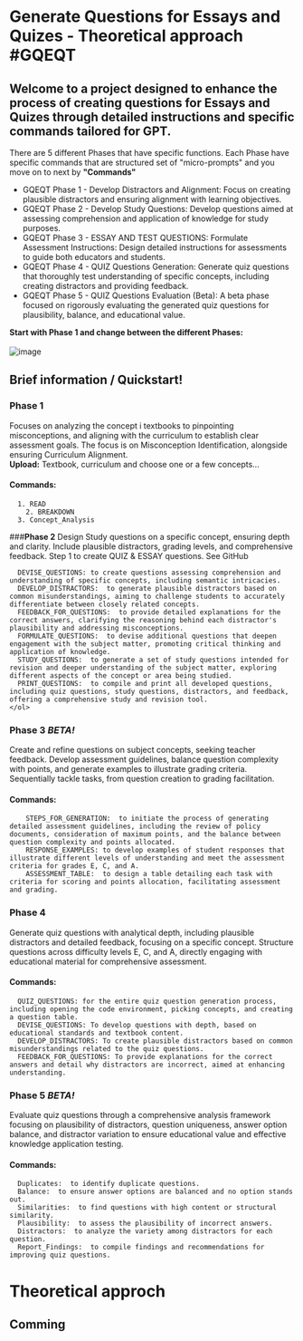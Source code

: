 # Generate Questions for Essays and Quizes - Theoretical approach #GQEQT

## Welcome to a project designed to enhance the process of creating questions for Essays and Quizes through detailed instructions and specific commands tailored for GPT. 

There are 5 different Phases that have specific functions. Each Phase have specific commands that are structured set of "micro-prompts" and you move on to next by **"Commands"** 
<ul>
  <li>GQEQT Phase 1 - Develop Distractors and Alignment: Focus on creating plausible distractors and ensuring alignment with learning objectives.</li>
  <li>GQEQT Phase 2 - Develop Study Questions: Develop questions aimed at assessing comprehension and application of knowledge for study purposes.</li>
  <li>GQEQT Phase 3 - ESSAY AND TEST QUESTIONS: Formulate Assessment Instructions: Design detailed instructions for assessments to guide both educators and students.</li>
  <li>GQEQT Phase 4 - QUIZ Questions Generation: Generate quiz questions that thoroughly test understanding of specific concepts, including creating distractors and providing feedback.</li>
  <li>GQEQT Phase 5 - QUIZ Questions Evaluation (Beta): A beta phase focused on rigorously evaluating the generated quiz questions for plausibility, balance, and educational value.</li>
</ul>


**Start with **Phase 1** and change between the different Phases:**   
<br>![image](https://github.com/tikankika/Generate-Questions-for-Essay-and-Quiz---Theoretical-approach/assets/163601082/365b9a7a-5959-4964-bf6a-bf83a27db62a) </br>




## Brief information / Quickstart!

### **Phase 1** 
Focuses on analyzing the concept i textbooks to pinpointing misconceptions, and aligning with the curriculum to establish clear assessment goals. The focus is on Misconception Identification, alongside ensuring Curriculum Alignment.
<br> **Upload:** Textbook, curriculum and choose one or a few concepts... <br/> 
#### Commands: 
      1. READ 
    	2. BREAKDOWN 
      3. Concept_Analysis
       
  

 
###**Phase 2** 
Design Study questions on a specific concept, ensuring depth and clarity. Include plausible distractors, grading levels, and comprehensive feedback. Step 1 to create QUIZ & ESSAY questions. See GitHub
    
      DEVISE_QUESTIONS: to create questions assessing comprehension and understanding of specific concepts, including semantic intricacies.
      DEVELOP_DISTRACTORS:  to generate plausible distractors based on common misunderstandings, aiming to challenge students to accurately differentiate between closely related concepts.
      FEEDBACK_FOR_QUESTIONS:  to provide detailed explanations for the correct answers, clarifying the reasoning behind each distractor's plausibility and addressing misconceptions.
      FORMULATE_QUESTIONS:  to devise additional questions that deepen engagement with the subject matter, promoting critical thinking and application of knowledge.
      STUDY_QUESTIONS:  to generate a set of study questions intended for revision and deeper understanding of the subject matter, exploring different aspects of the concept or area being studied.
      PRINT_QUESTIONS:  to compile and print all developed questions, including quiz questions, study questions, distractors, and feedback, offering a comprehensive study and revision tool.
    </ol>


### Phase 3 *BETA!*
Create and refine questions on subject concepts, seeking teacher feedback. Develop assessment guidelines, balance question complexity with points, and generate examples to illustrate grading criteria. Sequentially tackle tasks, from question creation to grading facilitation.
#### Commands:
        STEPS_FOR_GENERATION:  to initiate the process of generating detailed assessment guidelines, including the review of policy documents, consideration of maximum points, and the balance between question complexity and points allocated.
        RESPONSE_EXAMPLES: to develop examples of student responses that illustrate different levels of understanding and meet the assessment criteria for grades E, C, and A.        
        ASSESSMENT_TABLE:  to design a table detailing each task with criteria for scoring and points allocation, facilitating assessment and grading.

### Phase 4
Generate quiz questions with analytical depth, including plausible distractors and detailed feedback, focusing on a specific concept. Structure questions across difficulty levels E, C, and A, directly engaging with educational material for comprehensive assessment.


#### Commands:
      QUIZ_QUESTIONS: for the entire quiz question generation process, including opening the code environment, picking concepts, and creating a question table.
      DEVISE_QUESTIONS: To develop questions with depth, based on educational standards and textbook content.
      DEVELOP_DISTRACTORS: To create plausible distractors based on common misunderstandings related to the quiz questions.
      FEEDBACK_FOR_QUESTIONS: To provide explanations for the correct answers and detail why distractors are incorrect, aimed at enhancing understanding.
    

### Phase 5 *BETA!*
Evaluate quiz questions through a comprehensive analysis framework focusing on plausibility of distractors, question uniqueness, answer option balance, and distractor variation to ensure educational value and effective knowledge application testing.
#### Commands:

      Duplicates:  to identify duplicate questions.
      Balance:  to ensure answer options are balanced and no option stands out.
      Similarities:  to find questions with high content or structural similarity.
      Plausibility:  to assess the plausibility of incorrect answers.
      Distractors:  to analyze the variety among distractors for each question.
      Report_Findings:  to compile findings and recommendations for improving quiz questions.


# Theoretical approch 

## Comming
